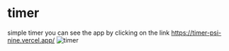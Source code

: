 # timer
simple timer
you can see the app by clicking on the link https://timer-psi-nine.vercel.app/
![timer](https://user-images.githubusercontent.com/102217295/197383289-dc928b61-24f5-42e3-9869-c5747e504cd5.png)
